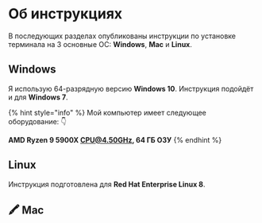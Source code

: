 # Об инструкциях

В последующих разделах опубликованы инструкции по установке терминала на 3 основные ОС: **Windows**, **Mac** и **Linux**.

## Windows

Я использую 64-разрядную версию **Windows 10**. Инструкция подойдёт и для **Windows 7**.

{% hint style="info" %}
Мой компьютер имеет следующее оборудование: 👇 

**AMD Ryzen 9 5900X CPU@4.50GHz, 64 ГБ ОЗУ**
{% endhint %}

## Linux

Инструкция подготовлена для **Red Hat Enterprise Linux 8**.

## 🖍 Mac

